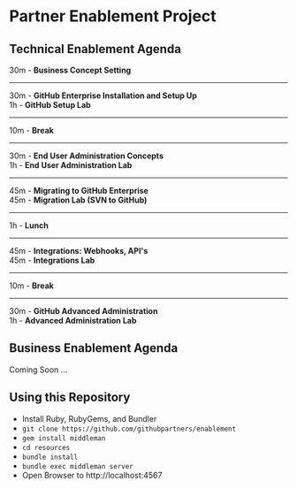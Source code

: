 # Partner Enablement Project

## Technical Enablement Agenda  
30m - **Business Concept Setting**

---  
30m - **GitHub Enterprise Installation and Setup Up**  
1h - **GitHub Setup Lab**  

---
10m - **Break**

---
30m - **End User Administration Concepts**  
1h - **End User Administration Lab**

---
45m - **Migrating to GitHub Enterprise**  
45m - **Migration Lab (SVN to GitHub)**

---
1h - **Lunch**

---
45m - **Integrations: Webhooks, API's**  
45m - **Integrations Lab**  

---
10m - **Break**

---
30m - **GitHub Advanced Administration**  
1h - **Advanced Administration Lab**

## Business Enablement Agenda

Coming Soon ...

## Using this Repository
- Install Ruby, RubyGems, and Bundler
- `git clone https://github.com/githubpartners/enablement`
- `gem install middleman`
- `cd resources`
- `bundle install`
- `bundle exec middleman server`
- Open Browser to http://localhost:4567
